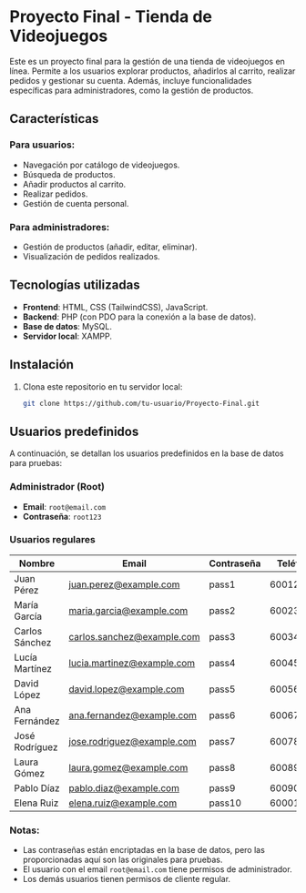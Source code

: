 # Proyecto Final - Tienda de Videojuegos

Este es un proyecto final para la gestión de una tienda de videojuegos en línea. Permite a los usuarios explorar productos, añadirlos al carrito, realizar pedidos y gestionar su cuenta. Además, incluye funcionalidades específicas para administradores, como la gestión de productos.

## Características

### Para usuarios:
- Navegación por catálogo de videojuegos.
- Búsqueda de productos.
- Añadir productos al carrito.
- Realizar pedidos.
- Gestión de cuenta personal.

### Para administradores:
- Gestión de productos (añadir, editar, eliminar).
- Visualización de pedidos realizados.

## Tecnologías utilizadas
- **Frontend**: HTML, CSS (TailwindCSS), JavaScript.
- **Backend**: PHP (con PDO para la conexión a la base de datos).
- **Base de datos**: MySQL.
- **Servidor local**: XAMPP.

## Instalación

1. Clona este repositorio en tu servidor local:
   ```bash
   git clone https://github.com/tu-usuario/Proyecto-Final.git

## Usuarios predefinidos

A continuación, se detallan los usuarios predefinidos en la base de datos para pruebas:

### Administrador (Root)
- **Email**: `root@email.com`
- **Contraseña**: `root123`

### Usuarios regulares
| Nombre            | Email                     | Contraseña | Teléfono    |
|-------------------|---------------------------|------------|-------------|
| Juan Pérez        | juan.perez@example.com    | pass1      | 600123456   |
| María García      | maria.garcia@example.com  | pass2      | 600234567   |
| Carlos Sánchez    | carlos.sanchez@example.com| pass3      | 600345678   |
| Lucía Martínez    | lucia.martinez@example.com| pass4      | 600456789   |
| David López       | david.lopez@example.com   | pass5      | 600567890   |
| Ana Fernández     | ana.fernandez@example.com | pass6      | 600678901   |
| José Rodríguez    | jose.rodriguez@example.com| pass7      | 600789012   |
| Laura Gómez       | laura.gomez@example.com   | pass8      | 600890123   |
| Pablo Díaz        | pablo.diaz@example.com    | pass9      | 600901234   |
| Elena Ruiz        | elena.ruiz@example.com    | pass10     | 600012345   |

### Notas:
- Las contraseñas están encriptadas en la base de datos, pero las proporcionadas aquí son las originales para pruebas.
- El usuario con el email `root@email.com` tiene permisos de administrador.
- Los demás usuarios tienen permisos de cliente regular.
